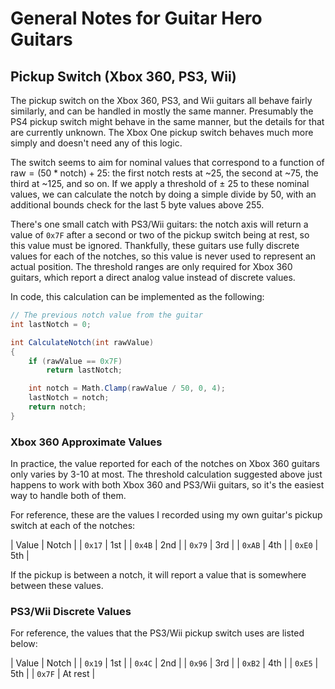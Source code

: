 # General Notes for Guitar Hero Guitars

## Pickup Switch (Xbox 360, PS3, Wii)

The pickup switch on the Xbox 360, PS3, and Wii guitars all behave fairly similarly, and can be handled in mostly the same manner. Presumably the PS4 pickup switch might behave in the same manner, but the details for that are currently unknown. The Xbox One pickup switch behaves much more simply and doesn't need any of this logic.

The switch seems to aim for nominal values that correspond to a function of $\text{raw} = (50 * \text{notch}) + 25$: the first notch rests at ~25, the second at ~75, the third at ~125, and so on. If we apply a threshold of ± 25 to these nominal values, we can calculate the notch by doing a simple divide by 50, with an additional bounds check for the last 5 byte values above 255.

There's one small catch with PS3/Wii guitars: the notch axis will return a value of `0x7F` after a second or two of the pickup switch being at rest, so this value must be ignored. Thankfully, these guitars use fully discrete values for each of the notches, so this value is never used to represent an actual position. The threshold ranges are only required for Xbox 360 guitars, which report a direct analog value instead of discrete values.

In code, this calculation can be implemented as the following:

```cs
// The previous notch value from the guitar
int lastNotch = 0;

int CalculateNotch(int rawValue)
{
    if (rawValue == 0x7F)
        return lastNotch;

    int notch = Math.Clamp(rawValue / 50, 0, 4);
    lastNotch = notch;
    return notch;
}
```

### Xbox 360 Approximate Values

In practice, the value reported for each of the notches on Xbox 360 guitars only varies by 3-10 at most. The threshold calculation suggested above just happens to work with both Xbox 360 and PS3/Wii guitars, so it's the easiest way to handle both of them.

For reference, these are the values I recorded using my own guitar's pickup switch at each of the notches:

| Value  | Notch |
| `0x17` | 1st   |
| `0x4B` | 2nd   |
| `0x79` | 3rd   |
| `0xAB` | 4th   |
| `0xE0` | 5th   |

If the pickup is between a notch, it will report a value that is somewhere between these values.

### PS3/Wii Discrete Values

For reference, the values that the PS3/Wii pickup switch uses are listed below:

| Value  | Notch   |
| `0x19` | 1st     |
| `0x4C` | 2nd     |
| `0x96` | 3rd     |
| `0xB2` | 4th     |
| `0xE5` | 5th     |
| `0x7F` | At rest |

